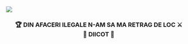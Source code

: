 <br><br><br>![](https://img.shields.io/badge/torchbyte.ro-_best_hosting_services-orange)
<h3 align="center">
  🏆 DIN AFACERI ILEGALE N-AM SA MA RETRAG DE LOC ⚔️<br>
                    🔞 DIICOT 🚫
</h3>
